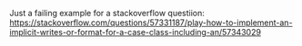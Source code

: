 Just a failing example for a stackoverflow questiion: https://stackoverflow.com/questions/57331187/play-how-to-implement-an-implicit-writes-or-format-for-a-case-class-including-an/57343029



